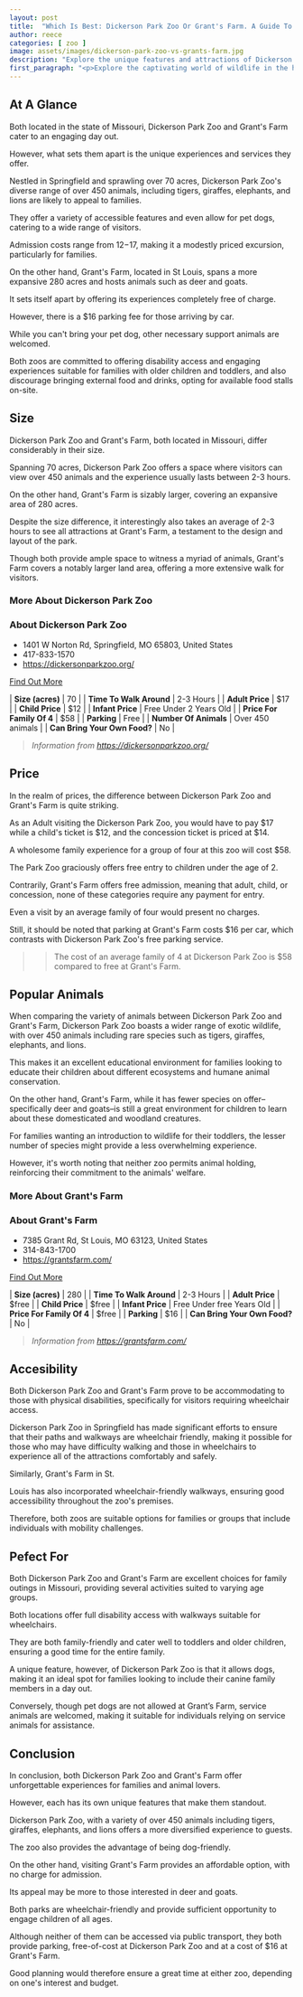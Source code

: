 ```yaml
---
layout: post
title:  "Which Is Best: Dickerson Park Zoo Or Grant's Farm. A Guide To Which Is The Best Zoo In Missouri, USA"
author: reece
categories: [ zoo ]
image: assets/images/dickerson-park-zoo-vs-grants-farm.jpg
description: "Explore the unique features and attractions of Dickerson Park Zoo and Grant's Farm in this comprehensive comparison. From diverse wildlife to interactive experiences, discover what sets these two significant animal sanctuaries apart."
first_paragraph: "<p>Explore the captivating world of wildlife in the heart of Missouri, with a detailed comparison between the remarkable Dickerson Park Zoo and the iconic Grant's Farm.</p><p>From tigers, giraffes, elephants, and lions at Dickerson Park Zoo, to playful deer and goats at Grant's Farm, each attraction offers unique animal encounters and family-friendly adventures.</p><p>Aiming to harbour enjoyment for all, both parks are wheelchair accessible and cater to families with children of various ages.</p><p>And while entry to Grant's Farm is free, Dickerson Park Zoo charges a minimal entry fee contributing to animal conservation efforts.</p><p>So, whether you're seeking a detailed animal experience or a budget-friendly outing, this comparison will guide you on which zoo is best for your next expedition in Missouri.</p>"
---
```


<div class="overview" markdown="1"> 

## At A Glance 

Both located in the state of Missouri, Dickerson Park Zoo and Grant's Farm cater to an engaging day out. 

However, what sets them apart is the unique experiences and services they offer. 

Nestled in Springfield and sprawling over 70 acres, Dickerson Park Zoo's diverse range of over 450 animals, including tigers, giraffes, elephants, and lions are likely to appeal to families. 

They offer a variety of accessible features and even allow for pet dogs, catering to a wide range of visitors. 

Admission costs range from $12-$17, making it a modestly priced excursion, particularly for families.

On the other hand, Grant's Farm, located in St Louis, spans a more expansive 280 acres and hosts animals such as deer and goats. 

It sets itself apart by offering its experiences completely free of charge. 

However, there is a $16 parking fee for those arriving by car. 

While you can't bring your pet dog, other necessary support animals are welcomed. 

Both zoos are committed to offering disability access and engaging experiences suitable for families with older children and toddlers, and also discourage bringing external food and drinks, opting for available food stalls on-site.

</div>
    
    

## Size 

Dickerson Park Zoo and Grant's Farm, both located in Missouri, differ considerably in their size. 

Spanning 70 acres, Dickerson Park Zoo offers a space where visitors can view over 450 animals and the experience usually lasts between 2-3 hours. 

On the other hand, Grant's Farm is sizably larger, covering an expansive area of 280 acres. 

Despite the size difference, it interestingly also takes an average of 2-3 hours to see all attractions at Grant's Farm, a testament to the design and layout of the park. 

Though both provide ample space to witness a myriad of animals, Grant's Farm covers a notably larger land area, offering a more extensive walk for visitors.
<div class="overview" markdown="1" id="wyntk-dickerson-park-zoo"> 

### More About Dickerson Park Zoo

<div class="find-out-more" markdown="1">

### About Dickerson Park Zoo

- 1401 W Norton Rd, Springfield, MO 65803, United States
- 417-833-1570
- <a href="https://dickersonparkzoo.org/">https://dickersonparkzoo.org/</a>



<a class="subscribe btn" href="https://dickersonparkzoo.org/">Find Out More</a>

</div>


    

| **Size (acres)** | 70 |
| **Time To Walk Around** | 2-3 Hours |
| **Adult Price** | $17 |
| **Child Price** | $12 |
| **Infant Price** | Free Under 2 Years Old |
| **Price For Family Of 4** | $58 |
| **Parking** | Free |
| **Number Of Animals** | Over 450 animals |
| **Can Bring Your Own Food?** | No |


> *Information from https://dickersonparkzoo.org/* 



</div>



## Price 

In the realm of prices, the difference between Dickerson Park Zoo and Grant's Farm is quite striking. 

As an Adult visiting the Dickerson Park Zoo, you would have to pay $17 while a child's ticket is $12, and the concession ticket is priced at $14. 

A wholesome family experience for a group of four at this zoo will cost $58. 

The Park Zoo graciously offers free entry to children under the age of 2. 

Contrarily, Grant's Farm offers free admission, meaning that adult, child, or concession, none of these categories require any payment for entry. 

Even a visit by an average family of four would present no charges. 

Still, it should be noted that parking at Grant's Farm costs $16 per car, which contrasts with Dickerson Park Zoo's free parking service.

>> The cost of an average family of 4 at Dickerson Park Zoo is $58 compared to free at Grant's Farm.



## Popular Animals 

When comparing the variety of animals between Dickerson Park Zoo and Grant's Farm, Dickerson Park Zoo boasts a wider range of exotic wildlife, with over 450 animals including rare species such as tigers, giraffes, elephants, and lions. 

This makes it an excellent educational environment for families looking to educate their children about different ecosystems and humane animal conservation. 

On the other hand, Grant's Farm, while it has fewer species on offer–specifically deer and goats–is still a great environment for children to learn about these domesticated and woodland creatures. 

For families wanting an introduction to wildlife for their toddlers, the lesser number of species might provide a less overwhelming experience. 

However, it's worth noting that neither zoo permits animal holding, reinforcing their commitment to the animals' welfare.
<div class="overview" markdown="1"id="wyntk-grants-farm"> 

### More About Grant's Farm

<div class="find-out-more" markdown="1">

### About Grant's Farm

- 7385 Grant Rd, St Louis, MO 63123, United States
- 314-843-1700
- <a href="https://grantsfarm.com/">https://grantsfarm.com/</a>



<a class="subscribe btn" href="https://grantsfarm.com/">Find Out More</a>

</div>


    

| **Size (acres)** | 280 |
| **Time To Walk Around** | 2-3 Hours |
| **Adult Price** | $free |
| **Child Price** | $free |
| **Infant Price** | Free Under free Years Old |
| **Price For Family Of 4** | $free |
| **Parking** | $16 |
| **Can Bring Your Own Food?** | No |


> *Information from https://grantsfarm.com/* 



</div>



## Accesibility 

Both Dickerson Park Zoo and Grant's Farm prove to be accommodating to those with physical disabilities, specifically for visitors requiring wheelchair access. 

Dickerson Park Zoo in Springfield has made significant efforts to ensure that their paths and walkways are wheelchair friendly, making it possible for those who may have difficulty walking and those in wheelchairs to experience all of the attractions comfortably and safely. 

Similarly, Grant's Farm in St. 

Louis has also incorporated wheelchair-friendly walkways, ensuring good accessibility throughout the zoo's premises. 

Therefore, both zoos are suitable options for families or groups that include individuals with mobility challenges.

## Pefect For 

Both Dickerson Park Zoo and Grant's Farm are excellent choices for family outings in Missouri, providing several activities suited to varying age groups. 

Both locations offer full disability access with walkways suitable for wheelchairs. 

They are both family-friendly and cater well to toddlers and older children, ensuring a good time for the entire family. 

A unique feature, however, of Dickerson Park Zoo is that it allows dogs, making it an ideal spot for families looking to include their canine family members in a day out. 

Conversely, though pet dogs are not allowed at Grant’s Farm, service animals are welcomed, making it suitable for individuals relying on service animals for assistance.

## Conclusion 

In conclusion, both Dickerson Park Zoo and Grant's Farm offer unforgettable experiences for families and animal lovers. 

However, each has its own unique features that make them standout. 

Dickerson Park Zoo, with a variety of over 450 animals including tigers, giraffes, elephants, and lions offers a more diversified experience to guests. 

The zoo also provides the advantage of being dog-friendly. 

On the other hand, visiting Grant's Farm provides an affordable option, with no charge for admission. 

Its appeal may be more to those interested in deer and goats. 

Both parks are wheelchair-friendly and provide sufficient opportunity to engage children of all ages. 

Although neither of them can be accessed via public transport, they both provide parking, free-of-cost at Dickerson Park Zoo and at a cost of $16 at Grant's Farm. 

Good planning would therefore ensure a great time at either zoo, depending on one's interest and budget.
